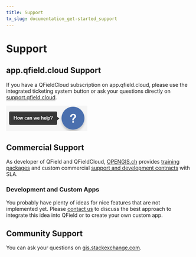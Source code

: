 ```yaml
---
title: Support
tx_slug: documentation_get-started_support
---
```


# Support

## app.qfield.cloud Support

If you have a QFieldCloud subscription on app.qfield.cloud, please use the integrated ticketing system button or ask your questions directly on
[support.qfield.cloud](https://support.qfield.cloud/).

![Find the help button on the bottom right of all the QFieldCloud pages.](../assets/images/support_button_qfc.png)

## Commercial Support

As developer of QField and QFieldCloud, [OPENGIS.ch](https://www.opengis.ch/#features) <!-- markdown-link-check-disable-line -->
provides [training packages](https://www.opengis.ch/qfield-training/)
and custom commercial [support and development contracts](https://www.opengis.ch/qgis-support/) with SLA. <!-- markdown-link-check-disable-line -->

### Development and Custom Apps

You probably have plenty of ideas for nice features that are not
implemented yet. Please [contact us](https://www.opengis.ch/#contact) to
discuss the best approach to integrate this idea into QField or to
create your own custom app.

## Community Support

You can ask your questions on
[gis.stackexchange.com](http://gis.stackexchange.com/questions/tagged/qfield?sort=newest). <!-- markdown-link-check-disable-line -->
